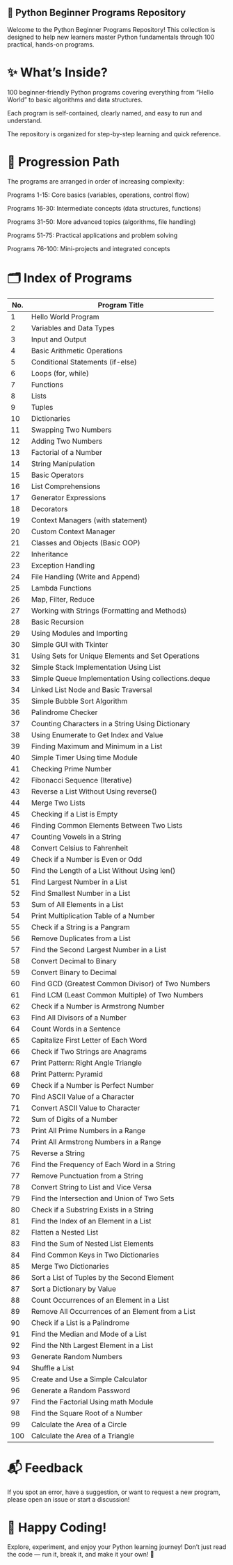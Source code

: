 ## 🐍 Python Beginner Programs Repository
Welcome to the Python Beginner Programs Repository!
This collection is designed to help new learners master Python fundamentals through 100 practical, hands-on programs.

# ✨ What’s Inside?
100 beginner-friendly Python programs covering everything from “Hello World” to basic algorithms and data structures.

Each program is self-contained, clearly named, and easy to run and understand.

The repository is organized for step-by-step learning and quick reference.


# 🚀 Progression Path
The programs are arranged in order of increasing complexity:

Programs 1-15: Core basics (variables, operations, control flow)

Programs 16-30: Intermediate concepts (data structures, functions)

Programs 31-50: More advanced topics (algorithms, file handling)

Programs 51-75: Practical applications and problem solving

Programs 76-100: Mini-projects and integrated concepts


# 🗂️ Index of Programs

| No. | Program Title                                             |
|-----|----------------------------------------------------------|
| 1   | Hello World Program                                      |
| 2   | Variables and Data Types                                 |
| 3   | Input and Output                                         |
| 4   | Basic Arithmetic Operations                              |
| 5   | Conditional Statements (if-else)                         |
| 6   | Loops (for, while)                                       |
| 7   | Functions                                                |
| 8   | Lists                                                    |
| 9   | Tuples                                                   |
| 10  | Dictionaries                                             |
| 11  | Swapping Two Numbers                                     |
| 12  | Adding Two Numbers                                       |
| 13  | Factorial of a Number                                    |
| 14  | String Manipulation                                      |
| 15  | Basic Operators                                          |
| 16  | List Comprehensions                                      |
| 17  | Generator Expressions                                    |
| 18  | Decorators                                               |
| 19  | Context Managers (with statement)                        |
| 20  | Custom Context Manager                                   |
| 21  | Classes and Objects (Basic OOP)                          |
| 22  | Inheritance                                              |
| 23  | Exception Handling                                       |
| 24  | File Handling (Write and Append)                         |
| 25  | Lambda Functions                                         |
| 26  | Map, Filter, Reduce                                      |
| 27  | Working with Strings (Formatting and Methods)            |
| 28  | Basic Recursion                                          |
| 29  | Using Modules and Importing                              |
| 30  | Simple GUI with Tkinter                                  |
| 31  | Using Sets for Unique Elements and Set Operations        |
| 32  | Simple Stack Implementation Using List                   |
| 33  | Simple Queue Implementation Using collections.deque      |
| 34  | Linked List Node and Basic Traversal                     |
| 35  | Simple Bubble Sort Algorithm                             |
| 36  | Palindrome Checker                                       |
| 37  | Counting Characters in a String Using Dictionary         |
| 38  | Using Enumerate to Get Index and Value                   |
| 39  | Finding Maximum and Minimum in a List                    |
| 40  | Simple Timer Using time Module                           |
| 41  | Checking Prime Number                                    |
| 42  | Fibonacci Sequence (Iterative)                           |
| 43  | Reverse a List Without Using reverse()                   |
| 44  | Merge Two Lists                                          |
| 45  | Checking if a List is Empty                              |
| 46  | Finding Common Elements Between Two Lists                |
| 47  | Counting Vowels in a String                              |
| 48  | Convert Celsius to Fahrenheit                            |
| 49  | Check if a Number is Even or Odd                         |
| 50  | Find the Length of a List Without Using len()            |
| 51  | Find Largest Number in a List                            |
| 52  | Find Smallest Number in a List                           |
| 53  | Sum of All Elements in a List                            |
| 54  | Print Multiplication Table of a Number                   |
| 55  | Check if a String is a Pangram                           |
| 56  | Remove Duplicates from a List                            |
| 57  | Find the Second Largest Number in a List                 |
| 58  | Convert Decimal to Binary                                |
| 59  | Convert Binary to Decimal                                |
| 60  | Find GCD (Greatest Common Divisor) of Two Numbers        |
| 61  | Find LCM (Least Common Multiple) of Two Numbers          |
| 62  | Check if a Number is Armstrong Number                    |
| 63  | Find All Divisors of a Number                            |
| 64  | Count Words in a Sentence                                |
| 65  | Capitalize First Letter of Each Word                     |
| 66  | Check if Two Strings are Anagrams                        |
| 67  | Print Pattern: Right Angle Triangle                      |
| 68  | Print Pattern: Pyramid                                   |
| 69  | Check if a Number is Perfect Number                      |
| 70  | Find ASCII Value of a Character                          |
| 71  | Convert ASCII Value to Character                         |
| 72  | Sum of Digits of a Number                                |
| 73  | Print All Prime Numbers in a Range                       |
| 74  | Print All Armstrong Numbers in a Range                   |
| 75  | Reverse a String                                         |
| 76  | Find the Frequency of Each Word in a String              |
| 77  | Remove Punctuation from a String                         |
| 78  | Convert String to List and Vice Versa                    |
| 79  | Find the Intersection and Union of Two Sets              |
| 80  | Check if a Substring Exists in a String                  |
| 81  | Find the Index of an Element in a List                   |
| 82  | Flatten a Nested List                                    |
| 83  | Find the Sum of Nested List Elements                     |
| 84  | Find Common Keys in Two Dictionaries                     |
| 85  | Merge Two Dictionaries                                   |
| 86  | Sort a List of Tuples by the Second Element              |
| 87  | Sort a Dictionary by Value                               |
| 88  | Count Occurrences of an Element in a List                |
| 89  | Remove All Occurrences of an Element from a List         |
| 90  | Check if a List is a Palindrome                          |
| 91  | Find the Median and Mode of a List                       |
| 92  | Find the Nth Largest Element in a List                   |
| 93  | Generate Random Numbers                                  |
| 94  | Shuffle a List                                           |
| 95  | Create and Use a Simple Calculator                       |
| 96  | Generate a Random Password                               |
| 97  | Find the Factorial Using math Module                     |
| 98  | Find the Square Root of a Number                         |
| 99  | Calculate the Area of a Circle                           |
| 100 | Calculate the Area of a Triangle                         |



# 📬 Feedback
If you spot an error, have a suggestion, or want to request a new program, please open an issue or start a discussion!

# 🎉 Happy Coding!
Explore, experiment, and enjoy your Python learning journey!
Don’t just read the code — run it, break it, and make it your own! 🚀
